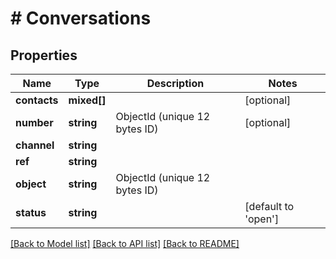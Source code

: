 # # Conversations

## Properties

Name | Type | Description | Notes
------------ | ------------- | ------------- | -------------
**contacts** | **mixed[]** |  | [optional]
**number** | **string** | ObjectId (unique 12 bytes ID) | [optional]
**channel** | **string** |  |
**ref** | **string** |  |
**object** | **string** | ObjectId (unique 12 bytes ID) |
**status** | **string** |  | [default to 'open']

[[Back to Model list]](../../README.md#models) [[Back to API list]](../../README.md#endpoints) [[Back to README]](../../README.md)
